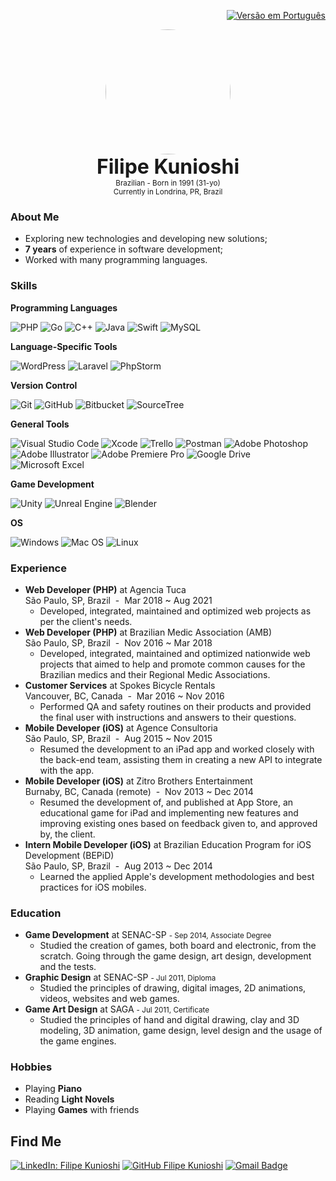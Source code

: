 <div align="right">

[![Versão em Português](https://img.shields.io/badge/Portugu%C3%AAs-%23563D7C.svg?style=for-the-badge&logo=googletranslate&labelColor=dedede&logoColor=4b8bf4&color=4c8cf5)](/full-version/pt/README.md)

</div>
<p align="center">
  <a href="https://github.com/kunioshi"><img src="https://github.com/kunioshi.png" width="200" style="border-radius:50%" /></a><br/>
  <font size="+3em" bold><b>Filipe Kunioshi</b></font><br/>
  <small>Brazilian - Born in 1991 (31-yo)<br/>
  Currently in Londrina, PR, Brazil</small>
</p>
    
<h3>About Me</h3>

* Exploring new technologies and developing new solutions;
* <b>7 years</b> of experience in software development;
* Worked with many programming languages.

<h3>Skills</h3>

**Programming Languages**

![PHP](https://img.shields.io/badge/php-%23777BB4.svg?style=for-the-badge&logo=php&logoColor=white)
![Go](https://img.shields.io/badge/go-%2300ADD8.svg?style=for-the-badge&logo=go&logoColor=white)
![C++](https://img.shields.io/badge/c++-%2300599C.svg?style=for-the-badge&logo=c%2B%2B&logoColor=white)
![Java](https://img.shields.io/badge/java-%23ED8B00.svg?style=for-the-badge&logo=java&logoColor=white)
![Swift](https://img.shields.io/badge/swift-F54A2A?style=for-the-badge&logo=swift&logoColor=white)
![MySQL](https://img.shields.io/badge/mysql-%2300f.svg?style=for-the-badge&logo=mysql&logoColor=white)

**Language-Specific Tools**

![WordPress](https://img.shields.io/badge/WordPress-%23117AC9.svg?style=for-the-badge&logo=WordPress&logoColor=white)
![Laravel](https://img.shields.io/badge/laravel-%23FF2D20.svg?style=for-the-badge&logo=laravel&logoColor=white)
![PhpStorm](https://img.shields.io/badge/phpstorm-143?style=for-the-badge&logo=phpstorm&logoColor=white&color=darkorchid)

**Version Control**

![Git](https://img.shields.io/badge/git-%23F05033.svg?style=for-the-badge&logo=git&logoColor=white)
![GitHub](https://img.shields.io/badge/github-%23121011.svg?style=for-the-badge&logo=github&logoColor=white)
![Bitbucket](https://img.shields.io/badge/bitbucket-%230047B3.svg?style=for-the-badge&logo=bitbucket&logoColor=white)
![SourceTree](https://img.shields.io/badge/SourceTree-%23563D7C.svg?style=for-the-badge&logo=sourcetree&logoColor=white&color=blue)

**General Tools**

![Visual Studio Code](https://img.shields.io/badge/Visual%20Studio%20Code-0078d7.svg?style=for-the-badge&logo=visual-studio-code&logoColor=white&color=008cd4)
![Xcode](https://img.shields.io/badge/Xcode-007ACC?style=for-the-badge&logo=Xcode&logoColor=white)
![Trello](https://img.shields.io/badge/Trello-%23026AA7.svg?style=for-the-badge&logo=Trello&logoColor=white)
![Postman](https://img.shields.io/badge/Postman-FF6C37?style=for-the-badge&logo=postman&logoColor=white)
![Adobe Photoshop](https://img.shields.io/badge/Photoshop-%2331A8FF.svg?style=for-the-badge&logo=adobe%20photoshop&logoColor=white)
![Adobe Illustrator](https://img.shields.io/badge/Illustrator-%23FF9A00.svg?style=for-the-badge&logo=adobe%20illustrator&logoColor=white)
![Adobe Premiere Pro](https://img.shields.io/badge/Premiere%20Pro-9999FF.svg?style=for-the-badge&logo=Adobe%20Premiere%20Pro&logoColor=white)
![Google Drive](https://img.shields.io/badge/Google%20Drive-4285F4?style=for-the-badge&logo=googledrive&logoColor=white)
![Microsoft Excel](https://img.shields.io/badge/Microsoft_Excel-217346?style=for-the-badge&logo=microsoft-excel&logoColor=white)

**Game Development**

![Unity](https://img.shields.io/badge/unity-%23000000.svg?style=for-the-badge&logo=unity&logoColor=white)
![Unreal Engine](https://img.shields.io/badge/unrealengine-%23313131.svg?style=for-the-badge&logo=unrealengine&logoColor=white)
![Blender](https://img.shields.io/badge/blender-%23F5792A.svg?style=for-the-badge&logo=blender&logoColor=white)

**OS**

![Windows](https://img.shields.io/badge/Windows-0078D6?style=for-the-badge&logo=windows&logoColor=white)
![Mac OS](https://img.shields.io/badge/mac%20os-000000?style=for-the-badge&logo=macos&logoColor=F0F0F0)
![Linux](https://img.shields.io/badge/Linux-FCC624?style=for-the-badge&logo=linux&logoColor=black)

<h3>Experience</h3>

* **Web Developer (PHP)** at Agencia Tuca <br/>São Paulo, SP, Brazil &nbsp;-&nbsp; Mar 2018 ~ Aug 2021
  * Developed, integrated, maintained and optimized web projects as per the client's needs.
* **Web Developer (PHP)** at Brazilian Medic Association (AMB)<br/>São Paulo, SP, Brazil &nbsp;-&nbsp; Nov 2016 ~ Mar 2018
  * Developed, integrated, maintained and optimized nationwide web projects that aimed to help and promote common causes for the Brazilian medics and their Regional Medic Associations.
* **Customer Services** at Spokes Bicycle Rentals<br/>Vancouver, BC, Canada &nbsp;-&nbsp; Mar 2016 ~ Nov 2016
  * Performed QA and safety routines on their products and provided the final user with instructions and answers to their questions.
* **Mobile Developer (iOS)** at Agence Consultoria <br/>São Paulo, SP, Brazil &nbsp;-&nbsp; Aug 2015 ~ Nov 2015
  * Resumed the development to an iPad app and worked closely with the back-end team, assisting them in creating a new API to integrate with the app.
* **Mobile Developer (iOS)** at Zitro Brothers Entertainment <br/>Burnaby, BC, Canada (remote) &nbsp;-&nbsp; Nov 2013 ~ Dec 2014
  * Resumed the development of, and published at App Store, an educational game for iPad and implementing new features and improving existing ones based on feedback given to, and approved by, the client.
* **Intern Mobile Developer (iOS)** at Brazilian Education Program for iOS Development (BEPiD)<br/>São Paulo, SP, Brazil &nbsp;-&nbsp; Aug 2013 ~ Dec 2014
  * Learned the applied Apple's development methodologies and best practices for iOS mobiles.

<h3>Education</h3>

* **Game Development** at SENAC-SP <small>- Sep 2014, Associate Degree</small>
  * Studied the creation of games, both board and electronic, from the scratch. Going through the game design, art design, development and the tests.
* **Graphic Design** at SENAC-SP <small>- Jul 2011, Diploma</small>
  * Studied the principles of drawing, digital images, 2D animations, videos, websites and web games.
* **Game Art Design** at SAGA  <small>- Jul 2011, Certificate</small>
  * Studied the principles of hand and digital drawing, clay and 3D modeling, 3D animation, game design, level design and the usage of the game engines.

<h3>Hobbies</h3>

* Playing **Piano**
* Reading **Light Novels**
* Playing **Games** with friends

<h2>Find Me</h2>

[![LinkedIn: Filipe Kunioshi](https://img.shields.io/badge/-LinkedIn-blue?style=for-the-badge&logo=Linkedin&logoColor=white&link=https://www.linkedin.com/in/filipekunioshi/)](https://www.linkedin.com/in/filipekunioshi/)
[![GitHub Filipe Kunioshi](https://img.shields.io/badge/GitHub-%23563D7C.svg?style=for-the-badge&logo=github&logoColor=white&color=black)](https://github.com/kunioshi)
[![Gmail Badge](https://img.shields.io/badge/Email-%23563D7C.svg?style=for-the-badge&logo=maildotru&logoColor=white&color=blue&link=mailto:filipekunioshi@hotmail.com)](mailto:filipekunioshi@hotmail.com)
